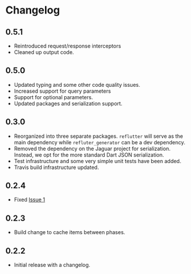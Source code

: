 # Changelog

## 0.5.1

- Reintroduced request/response interceptors
- Cleaned up output code.

## 0.5.0

- Updated typing and some other code quality issues.
- Increased support for query parameters
- Support for optional parameters.
- Updated packages and serialization support.

## 0.3.0

- Reorganized into three separate packages.  ```reflutter``` will serve as the main
    dependency while ```refluter_generator``` can be a dev dependency.
- Removed the dependency on the Jaguar project for serialization.  Instead,
    we opt for the more standard Dart JSON serialization.
- Test infrastructure and some very simple unit tests have been added.
- Travis build infrastructure updated.

## 0.2.4

- Fixed [Issue 1](https://github.com/ctartamella/reflutter/issues/1)

## 0.2.3

- Build change to cache items between phases.

## 0.2.2

- Initial release with a changelog.
